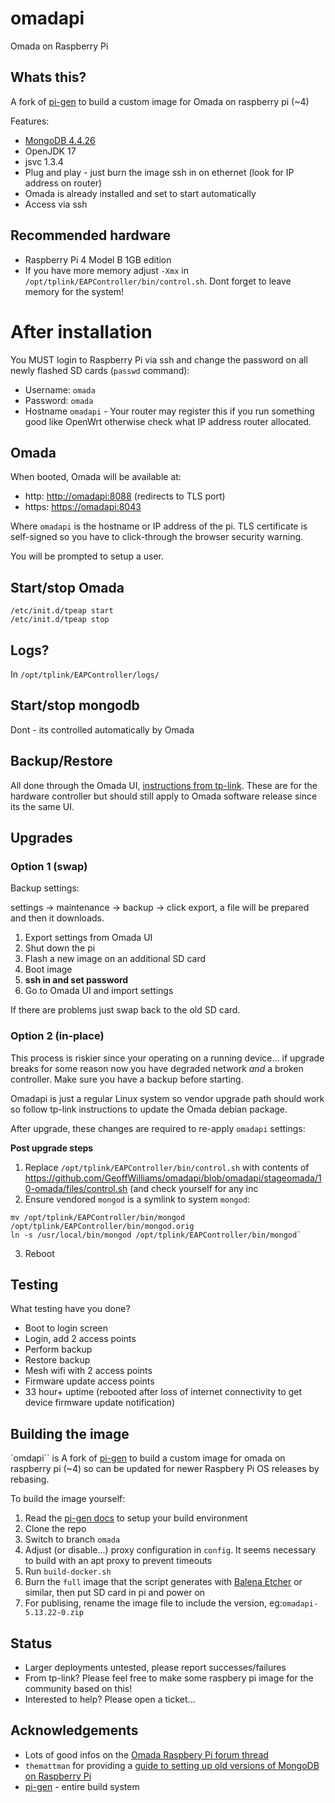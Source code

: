 # omadapi

Omada on Raspberry Pi

## Whats this?
A fork of [pi-gen](https://github.com/RPi-Distro/pi-gen/) to build a custom image for Omada on raspberry pi (~4)

Features:
* [MongoDB 4.4.26](https://github.com/GeoffWilliams/mongodb-raspberrypi-binaries/releases/tag/v4.4.26)
* OpenJDK 17
* jsvc 1.3.4
* Plug and play - just burn the image ssh in on ethernet (look for IP address on router)
* Omada is already installed and set to start automatically
* Access via ssh

## Recommended hardware

* Raspberry Pi 4 Model B 1GB edition
* If you have more memory adjust `-Xmx` in `/opt/tplink/EAPController/bin/control.sh`. Dont forget to leave memory for the system!

# After installation

You MUST login to Raspberry Pi via ssh and change the password on all newly flashed SD cards (`passwd` command):

* Username: `omada`
* Password: `omada`
* Hostname `omadapi` - Your router may register this if you run something good like OpenWrt otherwise check what IP address router allocated.


## Omada
When booted, Omada will be available at:
* http: [http://omadapi:8088](http://omadapi:8088) (redirects to TLS port)
* https: [https://omadapi:8043](https://omadapi:8043)

Where `omadapi` is the hostname or IP address of the pi. TLS certificate is self-signed so you have to click-through the browser security warning.

You will be prompted to setup a user.

## Start/stop Omada

```shell
/etc/init.d/tpeap start
/etc/init.d/tpeap stop
```

## Logs?

In `/opt/tplink/EAPController/logs/`

## Start/stop mongodb

Dont - its controlled automatically by Omada

## Backup/Restore

All done through the Omada UI, [instructions from tp-link](https://www.tp-link.com/us/support/faq/2677/). These are for the hardware controller but should still apply to Omada software release since its the same UI.

## Upgrades

### Option 1 (swap)

Backup settings:

settings -> maintenance -> backup -> click export, a file will be prepared and then it downloads.

1. Export settings from Omada UI
2. Shut down the pi
3. Flash a new image on an additional SD card
4. Boot image
5. **ssh in and set password**
6. Go to Omada UI and import settings

If there are problems just swap back to the old SD card.


### Option 2 (in-place)

This process is riskier since your operating on a running device... if upgrade breaks for some reason now you have degraded network _and_ a broken controller. Make sure you have a backup before starting.

Omadapi is just a regular Linux system so vendor upgrade path should work so follow tp-link instructions to update the Omada debian package.

After upgrade, these changes are required to re-apply `omadapi` settings:

**Post upgrade steps**

1. Replace `/opt/tplink/EAPController/bin/control.sh` with contents of https://github.com/GeoffWilliams/omadapi/blob/omadapi/stageomada/10-omada/files/control.sh (and check yourself for any inc
2. Ensure vendored `mongod` is a symlink to system `mongod`:

```shell
mv /opt/tplink/EAPController/bin/mongod /opt/tplink/EAPController/bin/mongod.orig
ln -s /usr/local/bin/mongod /opt/tplink/EAPController/bin/mongod`
```

3. Reboot


## Testing

What testing have you done?

* Boot to login screen
* Login, add 2 access points
* Perform backup
* Restore backup
* Mesh wifi with 2 access points
* Firmware update access points
* 33 hour+ uptime (rebooted after loss of internet connectivity to get device firmware update notification)

## Building the image

`omdapi`` is A fork of [pi-gen](https://github.com/RPi-Distro/pi-gen/) to build a custom image for omada on raspberry pi (~4) so can be updated for newer Raspbery Pi OS releases by rebasing.

To build the image yourself:

1. Read the [pi-gen docs](./docs/pi-gen.md) to setup your build environment
2. Clone the repo
3. Switch to branch `omada`
4. Adjust (or disable...) proxy configuration in `config`. It seems necessary to build with an apt proxy to prevent timeouts
4. Run `build-docker.sh`
5. Burn the `full` image that the script generates with [Balena Etcher](https://etcher.balena.io/) or similar, then put SD card in pi and power on
6. For publising, rename the image file to include the version, eg:`omadapi-5.13.22-0.zip`

## Status

* Larger deployments untested, please report successes/failures
* From tp-link? Please feel free to make some raspbery pi image for the community based on this!
* Interested to help? Please open a ticket...

## Acknowledgements
* Lots of good infos on the [Omada Raspbery Pi forum thread](https://community.tp-link.com/en/business/forum/topic/528450)
* `themattman` for providing a [guide to setting up old versions of MongoDB on Raspberry Pi](https://github.com/themattman/mongodb-raspberrypi-binaries)
* [pi-gen](https://github.com/RPi-Distro/pi-gen/) - entire build system